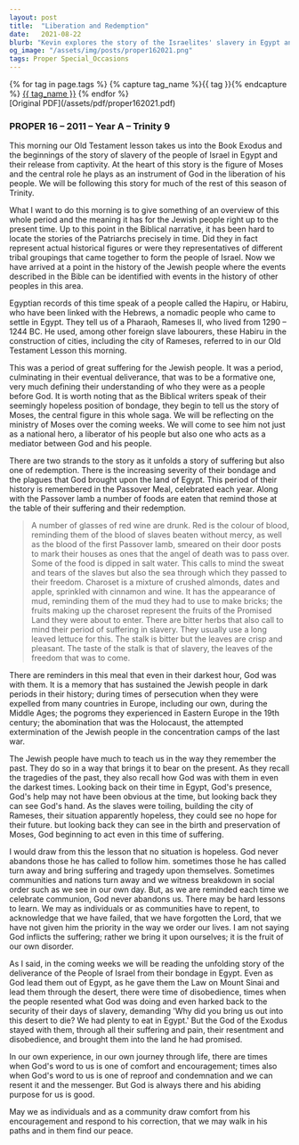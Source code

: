 ```yaml
---
layout: post
title:  "Liberation and Redemption"
date:   2021-08-22
blurb: "Kevin explores the story of the Israelites' slavery in Egypt and their subsequent liberation, as told in the Book of Exodus. He highlights the central role of Moses as an instrument of God and draws parallels between the Jewish people's historical suffering and their enduring faith. The sermon encourages reflection on God's presence in times of hardship and the importance of faith and obedience in overcoming adversity."
og_image: "/assets/img/posts/proper162021.png"
tags: Proper Special_Occasions
---    
```

<div class="tag-pills">
  {% for tag in page.tags %}
    {% capture tag_name %}{{ tag }}{% endcapture %}
    <a href="{{ site.baseurl }}/tag/{{ tag_name | slugify }}" class="tag-pill">{{ tag_name }}</a>
  {% endfor %}
</div>
[Original PDF](/assets/pdf/proper162021.pdf)

### PROPER 16 – 2011 – Year A – Trinity 9

This morning our Old Testament lesson takes us into the Book Exodus and the beginnings of the story of slavery of the people of Israel in Egypt and their release from captivity. At the heart of this story is the figure of Moses and the central role he plays as an instrument of God in the liberation of his people. We will be following this story for much of the rest of this season of Trinity.

What I want to do this morning is to give something of an overview of this whole period and the meaning it has for the Jewish people right up to the present time. Up to this point in the Biblical narrative, it has been hard to locate the stories of the Patriarchs precisely in time. Did they in fact represent actual historical figures or were they representatives of different tribal groupings that came together to form the people of Israel. Now we have arrived at a point in the history of the Jewish people where the events described in the Bible can be identified with events in the history of other peoples in this area.

Egyptian records of this time speak of a people called the Hapiru, or Habiru, who have been linked with the Hebrews, a nomadic people who came to settle in Egypt. They tell us of a Pharaoh, Rameses II, who lived from 1290 – 1244 BC. He used, among other foreign slave labourers, these Habiru in the construction of cities, including the city of Rameses, referred to in our Old Testament Lesson this morning.

This was a period of great suffering for the Jewish people. It was a period, culminating in their eventual deliverance, that was to be a formative one, very much defining their understanding of who they were as a people before God. It is worth noting that as the Biblical writers speak of their seemingly hopeless position of bondage, they begin to tell us the story of Moses, the central figure in this whole saga. We will be reflecting on the ministry of Moses over the coming weeks. We will come to see him not just as a national hero, a liberator of his people but also one who acts as a mediator between God and his people.

There are two strands to the story as it unfolds a story of suffering but also one of redemption. There is the increasing severity of their bondage and the plagues that God brought upon the land of Egypt. This period of their history is remembered in the Passover Meal, celebrated each year. Along with the Passover lamb a number of foods are eaten that remind those at the table of their suffering and their redemption.

> A number of glasses of red wine are drunk. Red is the colour of blood, reminding them of the blood of slaves beaten without mercy, as well as the blood of the first Passover lamb, smeared on their door posts to mark their houses as ones that the angel of death was to pass over. Some of the food is dipped in salt water. This calls to mind the sweat and tears of the slaves but also the sea through which they passed to their freedom. Charoset is a mixture of crushed almonds, dates and apple, sprinkled with cinnamon and wine. It has the appearance of mud, reminding them of the mud they had to use to make bricks; the fruits making up the charoset represent the fruits of the Promised Land they were about to enter. There are bitter herbs that also call to mind their period of suffering in slavery. They usually use a long leaved lettuce for this. The stalk is bitter but the leaves are crisp and pleasant. The taste of the stalk is that of slavery, the leaves of the freedom that was to come.

There are reminders in this meal that even in their darkest hour, God was with them. It is a memory that has sustained the Jewish people in dark periods in their history; during times of persecution when they were expelled from many countries in Europe, including our own, during the Middle Ages; the pogroms they experienced in Eastern Europe in the 19th century; the abomination that was the Holocaust, the attempted extermination of the Jewish people in the concentration camps of the last war.

The Jewish people have much to teach us in the way they remember the past. They do so in a way that brings it to bear on the present. As they recall the tragedies of the past, they also recall how God was with them in even the darkest times. Looking back on their time in Egypt, God's presence, God's help may not have been obvious at the time, but looking back they can see God's hand. As the slaves were toiling, building the city of Rameses, their situation apparently hopeless, they could see no hope for their future. but looking back they can see in the birth and preservation of Moses, God beginning to act even in this time of suffering.

I would draw from this the lesson that no situation is hopeless. God never abandons those he has called to follow him. sometimes those he has called turn away and bring suffering and tragedy upon themselves. Sometimes communities and nations turn away and we witness breakdown in social order such as we see in our own day. But, as we are reminded each time we celebrate communion, God never abandons us. There may be hard lessons to learn. We may as individuals or as communities have to repent, to acknowledge that we have failed, that we have forgotten the Lord, that we have not given him the priority in the way we order our lives. I am not saying God inflicts the suffering; rather we bring it upon ourselves; it is the fruit of our own disorder.

As I said, in the coming weeks we will be reading the unfolding story of the deliverance of the People of Israel from their bondage in Egypt. Even as God lead them out of Egypt, as he gave them the Law on Mount Sinai and lead them through the desert, there were time of disobedience, times when the people resented what God was doing and even harked back to the security of their days of slavery, demanding 'Why did you bring us out into this desert to die? We had plenty to eat in Egypt.' But the God of the Exodus stayed with them, through all their suffering and pain, their resentment and disobedience, and brought them into the land he had promised.

In our own experience, in our own journey through life, there are times when God's word to us is one of comfort and encouragement; times also when God's word to us is one of reproof and condemnation and we can resent it and the messenger. But God is always there and his abiding purpose for us is good.

May we as individuals and as a community draw comfort from his encouragement and respond to his correction, that we may walk in his paths and in them find our peace.
